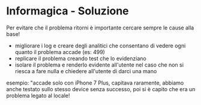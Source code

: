 
# Informagica - Soluzione

Per evitare che il problema ritorni è importante cercare sempre le cause alla base!

- migliorare i log e creare degli analitici che consentano di vedere ogni quanto il problema accade (es: 499)
- replicare il problema creando test che lo evidenziano
- isolare il problema e renderlo evidente all'utente nel caso che non si riesca a fare nulla e chiedere all'utente di darci una mano 

esempio: "accade solo con iPhone 7 Plus, capitava raramente, abbiamo anche testato sullo stesso device senza successo, poi si è capito che era un problema legato al locale!
